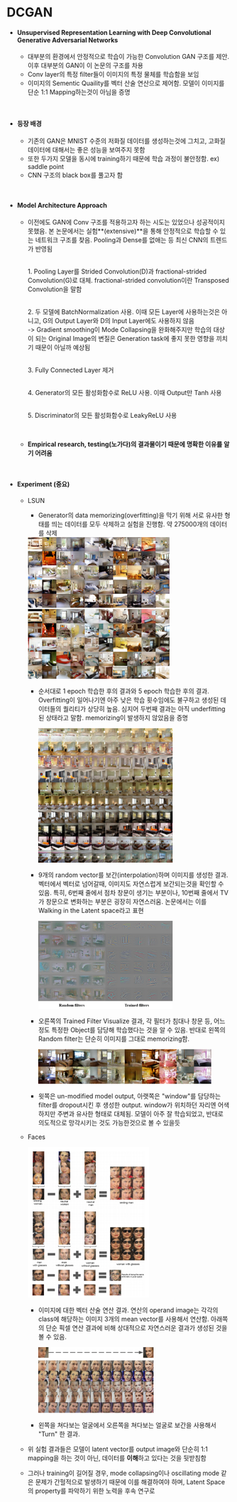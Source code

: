 # DCGAN

* ####  Unsupervised Representation Learning with Deep Convolutional Generative Adversarial Networks

  * 대부분의 환경에서 안정적으로 학습이 가능한 Convolution GAN 구조를 제안. 이후 대부분의 GAN이 이 논문의 구조를 차용
  * Conv layer의 특정 filter들이 이미지의 특정 물체를 학습함을 보임
  * 이미지의 Sementic Quaility를 벡터 산술 연산으로 제어함. 모델이 이미지를 단순 1:1 Mapping하는것이 아님을 증명

<br/>

* #### 등장 배경

  * 기존의 GAN은 MNIST 수준의 저화질 데이터를 생성하는것에 그치고, 고화질 데이터에 대해서는 좋은 성능을 보여주지 못함
  * 또한 두가지 모델을 동시에 training하기 때문에 학습 과정이 불안정함. ex) saddle point
  * CNN 구조의 black box를 풀고자 함

<br/>

* #### Model Architecture Approach

  * 이전에도 GAN에 Conv 구조를 적용하고자 하는 시도는 있었으나 성공적이지 못했음. 본 논문에서는 실험**(extensive)**을 통해 안정적으로 학습할 수 있는 네트워크 구조를 찾음. Pooling과 Dense를 없애는 등 최신 CNN의 트렌드가 반영됨

    <br/>1. Pooling Layer를 Strided Convolution(D)과 fractional-strided Convolution(G)로 대체. fractional-strided convolution이란 Transposed Convolution을 말함

       

    <br/>2. 두 모델에 BatchNormalization 사용. 이때 모든 Layer에 사용하는것은 아니고, G의 Output Layer와 D의 Input Layer에도 사용하지 않음
    <br/>-> Gradient smoothing이 Mode Collapsing을 완화해주지만 학습의 대상이 되는 Original Image의 변질은 Generation task에 좋지 못한 영향을 끼치기 때문이 아닐까 예상됨

    <br/>3. Fully Connected Layer 제거

       

    <br/>4. Generator의 모든 활성화함수로 ReLU 사용. 이때 Output만 Tanh 사용

       

    <br/>5. Discriminator의 모든 활성화함수로 LeakyReLU 사용<br/>

     <br/>

  * **Empirical research, testing(노가다)의 결과물이기 때문에 명확한 이유를 알기 어려움**

<br/>

* #### Experiment (중요)

  * LSUN

    * Generator의 data memorizing(overfitting)을 막기 위해 서로 유사한 형태를 띄는 데이터를 모두 삭제하고 실험을 진행함. 약 275000개의 데이터를 삭제

    <img src="images/dcgan1.png" width="70%">

    <br/>

    <img src="images/dcgan2.png" width="70%">

    * 순서대로 1 epoch 학습한 후의 결과와 5 epoch 학습한 후의 결과. Overfitting이 일어나기엔 아주 낮은 학습 횟수임에도 불구하고 생성된 데이터들의 퀄리티가 상당히 높음. 심지어 두번째 결과는 아직 underfitting된 상태라고 말함. memorizing이 발생하지 않았음을 증명

      

      <img src="images/dcgan3.png" width="70%">

    * 9개의 random vector를 보간(interpolation)하며 이미지를 생성한 결과. 벡터에서 벡터로 넘어갈때, 이미지도 자연스럽게 보간되는것을 확인할 수 있음. 특히, 6번째 줄에서 점차 창문이 생기는 부분이나, 10번째 줄에서 TV가 창문으로 변화하는 부분은 굉장히 자연스러움. 논문에서는 이를 Walking in the Latent space라고 표현

      

      <img src="images/dcgan4.png" width="70%">

    * 오른쪽의  Trained Filter Visualize 결과, 각 필터가 침대나 창문 등, 어느정도 특정한 Object를 담당해 학습했다는 것을 알 수 있음. 반대로 왼쪽의 Random filter는 단순히 이미지를 그대로 memorizing함. 

      

      <img src="images/dcgan5.png" width="90%">

    * 윗쪽은 un-modified model output, 아랫쪽은 "window"를 담당하는 filter를 dropout시킨 후 생성한 output. window가 위치하던 자리엔 어색하지만 주변과 유사한 형태로 대체됨. 모델이 아주 잘 학습되었고, 반대로 의도적으로 망각시키는 것도 가능한것으로 볼 수 있을듯

      

  * Faces

    <img src="images/dcgan6.png" width="60%">

    * 이미지에 대한 벡터 산술 연산 결과. 연산의 operand image는 각각의 class에 해당하는 이미지 3개의 mean vector를 사용해서 연산함. 아래쪽의 단순 픽셀 연산 결과에 비해 상대적으로 자연스러운 결과가 생성된 것을 볼 수 있음.

      

      <img src="images/dcgan7.png" width="60%">

    * 왼쪽을 쳐다보는 얼굴에서 오른쪽을 쳐다보는 얼굴로 보간을 사용해서 "Turn" 한 결과.

      

  * 위 실험 결과들은 모델이 latent vector를 output image와 단순히 1:1 mapping을 하는 것이 아닌, 데이터를 **이해**하고 있다는 것을 뒷받침함

  * 그러나 training이 길어질 경우, mode collapsing이나 oscillating mode 같은 문제가 간헐적으로 발생하기 때문에 이를 해결하여야 하며, Latent Space의 property를 파악하기 위한 노력을 후속 연구로 

    

    

    



